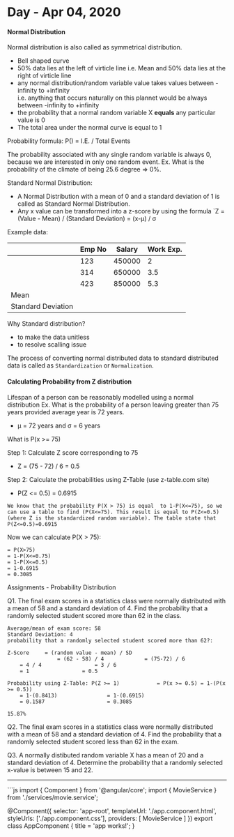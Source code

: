 # Day - Apr 04, 2020
#### Normal Distribution
Normal distribution is  also called as symmetrical distribution.
* Bell shaped curve
* 50% data lies at the left of virticle line i.e. Mean and 50% data lies at the right of virticle line
* any normal distribution/random variable value takes values between -infinity to +infinity <br/>
   i.e. anything that occurs naturally on this plannet would be always between -infinity to +infinity
* the probability that a normal random variable X <strong>equals</strong> any particular value is 0
* The total area under the normal curve is equal to 1

Probability formula: P() = I.E. / Total Events

The probability associated with any single random variable is always 0, because we are interested in only one random event.
Ex. What is the probability of the climate of being 25.6 degree => 0%.

Standard Normal Distribution:
* A Normal Distribution with a mean of 0 and a standard deviation of 1 is called as Standard Normal Distribution.
* Any x value can be transformed into  a z-score by using the formula `Z = (Value - Mean) / (Standard Deviation) = (x-µ) / σ

Example data:


| | Emp No | Salary | Work Exp. |
| --- | --- | --- | --- |
| | 123 | 450000 | 2 |
| | 314 | 650000 | 3.5 |
| | 423 | 850000 | 5.3 |
| Mean | | | |
| Standard Deviation | | | |

Why Standard distribution?
* to make the data unitless
* to resolve scalling issue

The process of converting normal distributed data to standard distributed data is called as `Standardization` or `Normalization`.

#### Calculating Probability from Z distribution
Lifespan of a person can be reasonably modelled using a normal distribution
Ex. What is the probability of a person leaving greater than 75 years provided average year is 72 years.
- µ = 72 years and σ = 6 years

What is P(x >= 75)

Step 1: Calculate Z score corresponding to 75
- Z = (75 - 72) / 6 = 0.5

Step 2: Calculate the probabilities using Z-Table (use z-table.com site)
- P(Z <= 0.5) = 0.6915

```
We know that the probability P(X > 75) is equal  to 1-P(X<=75), so we can use a table to find (P(X<=75). This result is equal to P(Z<=0.5) (where Z is the standardized random variable). The table state that P(Z<=0.5)=0.6915
```

Now we can calculate P(X > 75):
```
= P(X>75)
= 1-P(X<=0.75)
= 1-P(X<=0.5)
= 1-0.6915
= 0.3085
```

Assignments - Probability Distribution

Q1. The final exam scores in a statistics class were normally distributed  with a mean of 58 and a standard deviation of 4. Find the probability that a randomly selected student scored more than 62 in the class.

```
Average/mean of exam score: 58
Standard Deviation: 4
probability that a randomly selected student scored more than 62?:

Z-Score 	= (random value - mean) / SD
              	= (62 - 58) / 4				= (75-72) / 6
	= 4 / 4					= 3 / 6
	= 1					= 0.5

Probability using Z-Table: P(Z >= 1) 			= P(x >= 0.5) = 1-(P(x >= 0.5))
	= 1-(0.8413) 				= 1-(0.6915)
	= 0.1587					= 0.3085

15.87%
```

Q2. The final exam scores in a statistics class were  normally distributed with a mean of 58 and a standard deviation of 4. Find the probability that a randomly selected student scored less than 62 in the exam.

Q3. A normally distibuted random variable X has a mean of 20 and a standard deviation of 4. Determine the probability that a randomly selected x-value is between 15 and 22.







<hr/>
```js
  import { Component } from '@angular/core';
  import { MovieService } from './services/movie.service';

  @Component({
    selector: 'app-root',
    templateUrl: './app.component.html',
    styleUrls: ['./app.component.css'],
    providers: [ MovieService ]
  })
  export class AppComponent {
    title = 'app works!';
  }
```
